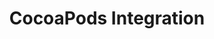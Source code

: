 ---
title: CocoaPods Integration
menu_title: CocoaPods
position: 1.1
parameters:
  - name: 
    content: 
content_markdown: |-
  [dashboardlink]: https://app.inapptics.com/dashboard

  ##### Step 1:
  Create a `Podfile` in your project's root directory, if you don't have one yet.
  
  ---
  
  ##### Step 2:
  Add the `Inapptics` pod to the target in your `Podfile`:
  ``` bash
  target 'YOUR TARGET'
    ...
    pod 'Inapptics'
  end
  ```
  
  ---
  
  ##### Step 3:
  Run this in terminal:
  ``` bash
  pod repo update && pod install
  ```

  `repo update` ensures that you install the latest version of **Inapptics SDK**.
  {: .info }

    ---

  ##### Step 4:
  Open your project using the generated *.xcworkspace file.

  ---

  ##### Step 5:
  Finally, edit your `AppDelegate` file:

  1. Import the `Inapptics` module
  2. Initialize `Inapptics` in the `-application:didFinishLaunchingWithOptions:` method:

  ---
  ``` swift
  import Inapptics


  func application(application: UIApplication, didFinishLaunchingWithOptions
                  launchOptions: [NSObject: AnyObject]?) -> Bool
  {
      // Override point for customization after application launch.

      ...

      Inapptics.letsGo(withAppToken: "YOUR_APP_TOKEN")
      return true
  }
  ```
  {: .code-group-start title="Swift" }

  ``` objective_c
  @import Inapptics;


  - (BOOL)application:(UIApplication *)application
          didFinishLaunchingWithOptions:(NSDictionary*)launchOptions
  {
      // Override point for customization after application launch.

      ...

      [Inapptics letsGoWithAppToken:@"YOUR_APP_TOKEN"];
      return YES;
  }
  ```
  {: .code-group title="Objective-C" }

  ![AppDelegate](images/app-delegate.png)

  ---

  Congratulations! **Inapptics** is now integrated into your project target. Perform a session on your app, press the home button and the data will appear on your [Dashboard][dashboardlink]{:target="_blank"} within less than a minute.
  {: .success }
---